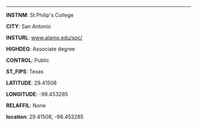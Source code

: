 
---
**INSTNM**: St Philip's College

**CITY**: San Antonio

**INSTURL**: www.alamo.edu/spc/

**HIGHDEG**: Associate degree

**CONTROL**: Public

**ST_FIPS**: Texas

**LATITUDE**: 29.41508

**LONGITUDE**: -98.453285

**RELAFFIL**: None

**location**: 29.41508, -98.453285